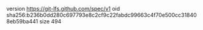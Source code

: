 version https://git-lfs.github.com/spec/v1
oid sha256:b236b0dd280c697793e8c2cf9c22fabdc99663c4f70e500cc318408eb59ba441
size 494
